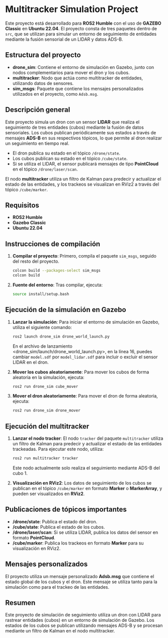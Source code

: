 # Multitracker Simulation Project

Este proyecto está desarrollado para **ROS2 Humble** con el uso de **GAZEBO Classic** en **Ubuntu 22.04**. El proyecto consta de tres paquetes dentro de `src`, que se utilizan para simular un entorno de seguimiento de entidades mediante la fusión sensorial de un LIDAR y datos ADS-B.

## Estructura del proyecto

- **drone_sim**: Contiene el entorno de simulación en Gazebo, junto con nodos complementarios para mover el dron y los cubos.
- **multitracker**: Nodo que actúa como multitracker de entidades, utilizando datos de sensores.
- **sim_msgs**: Paquete que contiene los mensajes personalizados utilizados en el proyecto, como `Adsb.msg`.

## Descripción general

Este proyecto simula un dron con un sensor **LIDAR** que realiza el seguimiento de tres entidades (cubos) mediante la fusión de datos sensoriales. Los cubos publican periódicamente sus estados a través de mensajes **ADS-B** en sus respectivos tópicos, lo que permite al dron realizar un seguimiento en tiempo real.

- El dron publica su estado en el tópico `/drone/state`.
- Los cubos publican su estado en el tópico `/cube/state`.
- Si se utiliza el LIDAR, el sensor publicará mensajes de tipo **PointCloud** en el tópico `/drone/laser/scan`.

El nodo **multitracker** utiliza un filtro de Kalman para predecir y actualizar el estado de las entidades, y los trackeos se visualizan en RViz2 a través del tópico `/cube/marker`.

## Requisitos

- **ROS2 Humble**
- **Gazebo Classic**
- **Ubuntu 22.04**

## Instrucciones de compilación

1. **Compilar el proyecto**:
   Primero, compila el paquete `sim_msgs`, seguido del resto del proyecto.

   ```bash
   colcon build --packages-select sim_msgs
   colcon build
   ```

2. **Fuente del entorno**:
   Tras compilar, ejecuta:

   ```bash
   source install/setup.bash
   ```

## Ejecución de la simulación en Gazebo

1. **Lanzar la simulación**:
   Para iniciar el entorno de simulación en Gazebo, utiliza el siguiente comando:

   ```bash
   ros2 launch drone_sim drone_world_launch.py
   ```

   En el archivo de lanzamiento <drone_sim/launch/drone_world_launch.py>, en la línea 16, puedes cambiar `model.sdf` por `model_lidar.sdf` para incluir o excluir el sensor LIDAR en el dron.

2. **Mover los cubos aleatoriamente**:
   Para mover los cubos de forma aleatoria en la simulación, ejecuta:

   ```bash
   ros2 run drone_sim cube_mover
   ```

3. **Mover el dron aleatoriamente**:
   Para mover el dron de forma aleatoria, ejecuta:

   ```bash
   ros2 run drone_sim drone_mover
   ```

## Ejecución del multitracker

1. **Lanzar el nodo tracker**:
   El nodo `tracker` del paquete `multitracker` utiliza un filtro de Kalman para predecir y actualizar el estado de las entidades trackeadas. Para ejecutar este nodo, utiliza:

   ```bash
   ros2 run multitracker tracker
   ```

   Este nodo actualmente solo realiza el seguimiento mediante ADS-B del cubo 1.

2. **Visualización en RViz2**:
   Los datos de seguimiento de los cubos se publican en el tópico `/cube/marker` en formato **Marker** o **MarkerArray**, y pueden ser visualizados en **RViz2**.

## Publicaciones de tópicos importantes

- **/drone/state**: Publica el estado del dron.
- **/cube/state**: Publica el estado de los cubos.
- **/drone/laser/scan**: Si se utiliza LIDAR, publica los datos del sensor en formato **PointCloud**.
- **/cube/marker**: Publica los trackeos en formato **Marker** para su visualización en RViz2.

## Mensajes personalizados

El proyecto utiliza un mensaje personalizado **Adsb.msg** que contiene el estado global de los cubos y el dron. Este mensaje se utiliza tanto para la simulación como para el trackeo de las entidades.

## Resumen

Este proyecto de simulación de seguimiento utiliza un dron con LIDAR para rastrear entidades (cubos) en un entorno de simulación de Gazebo. Los estados de los cubos se publican utilizando mensajes ADS-B y se procesan mediante un filtro de Kalman en el nodo multitracker.